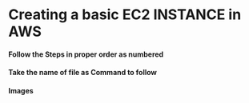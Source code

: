 # Creating a basic EC2 INSTANCE in AWS

#### Follow the Steps in proper order as numbered
#### Take the name of file as Command to follow
#### Images
